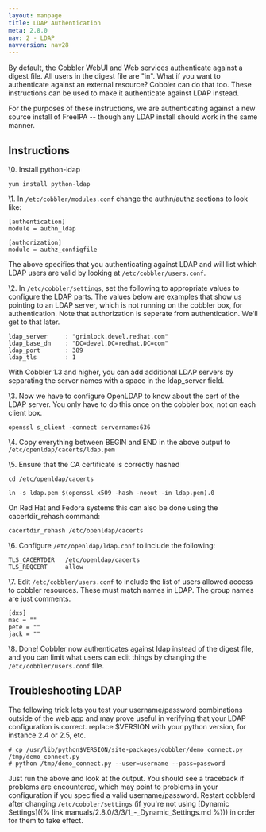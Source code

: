 ```yaml
---
layout: manpage
title: LDAP Authentication
meta: 2.8.0
nav: 2 - LDAP
navversion: nav28
---
```


By default, the Cobbler WebUI and Web services authenticate against a digest file. All users in the digest file are
"in". What if you want to authenticate against an external resource? Cobbler can do that too. These instructions can be
used to make it authenticate against LDAP instead.

For the purposes of these instructions, we are authenticating against a new source install of FreeIPA -- though any LDAP
install should work in the same manner.

## Instructions

\0. Install python-ldap

    yum install python-ldap

\1. In `/etc/cobbler/modules.conf` change the authn/authz sections to look like:

    
    [authentication]
    module = authn_ldap
    
    [authorization]
    module = authz_configfile
                                

The above specifies that you authenticating against LDAP and will list which LDAP users are valid by looking at
`/etc/cobbler/users.conf`.

\2. In `/etc/cobbler/settings`, set the following to appropriate values to configure the LDAP parts. The values below
are examples that show us pointing to an LDAP server, which is not running on the cobbler box, for authentication. Note
that authorization is seperate from authentication. We'll get to that later.

    
    ldap_server     : "grimlock.devel.redhat.com"
    ldap_base_dn    : "DC=devel,DC=redhat,DC=com"
    ldap_port       : 389
    ldap_tls        : 1

With Cobbler 1.3 and higher, you can add additional LDAP servers by separating the server names with a space in the
ldap\_server field.

\3. Now we have to configure OpenLDAP to know about the cert of the LDAP server. You only have to do this once on the
cobbler box, not on each client box.

    openssl s_client -connect servername:636

\4. Copy everything between BEGIN and END in the above output to `/etc/openldap/cacerts/ldap.pem`

\5. Ensure that the CA certificate is correctly hashed

    cd /etc/openldap/cacerts
    
    ln -s ldap.pem $(openssl x509 -hash -noout -in ldap.pem).0

On Red Hat and Fedora systems this can also be done using the cacertdir\_rehash command:

    cacertdir_rehash /etc/openldap/cacerts

\6. Configure `/etc/openldap/ldap.conf` to include the following:

    TLS_CACERTDIR   /etc/openldap/cacerts
    TLS_REQCERT     allow

\7. Edit `/etc/cobbler/users.conf` to include the list of users  allowed access to cobbler resources. These must match
names in  LDAP. The group names are just comments.

    [dxs]
    mac = ""
    pete = ""
    jack = ""

\8. Done! Cobbler now authenticates against ldap instead of the  digest file, and you can limit what users can edit
things by changing the `/etc/cobbler/users.conf` file.

## Troubleshooting LDAP

The following trick lets you test your username/password combinations outside of the web app and may prove useful in
verifying that your LDAP configuration is correct. replace $VERSION with your python version, for instance 2.4 or 2.5,
etc.

    # cp /usr/lib/python$VERSION/site-packages/cobbler/demo_connect.py /tmp/demo_connect.py
    # python /tmp/demo_connect.py --user=username --pass=password

Just run the above and look at the output. You should see a traceback if problems are encountered, which may point to
problems in your configuration if you specified a valid username/password. Restart cobblerd after changing
`/etc/cobbler/settings` (if you're not using [Dynamic Settings]({% link manuals/2.8.0/3/3/1_-_Dynamic_Settings.md %}))
in order for them to take effect.

